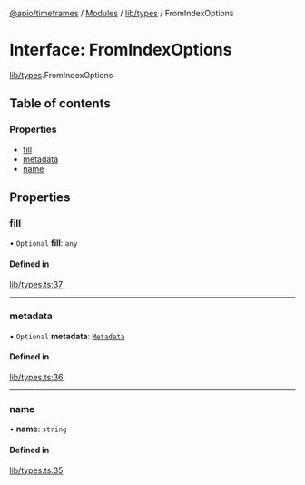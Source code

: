 [@apio/timeframes](../README.md) / [Modules](../modules.md) / [lib/types](../modules/lib_types.md) / FromIndexOptions

# Interface: FromIndexOptions

[lib/types](../modules/lib_types.md).FromIndexOptions

## Table of contents

### Properties

- [fill](lib_types.FromIndexOptions.md#fill)
- [metadata](lib_types.FromIndexOptions.md#metadata)
- [name](lib_types.FromIndexOptions.md#name)

## Properties

### fill

• `Optional` **fill**: `any`

#### Defined in

[lib/types.ts:37](https://github.com/fatmatto/timeframes/blob/a240807/src/lib/types.ts#L37)

___

### metadata

• `Optional` **metadata**: [`Metadata`](../modules/lib_types.md#metadata)

#### Defined in

[lib/types.ts:36](https://github.com/fatmatto/timeframes/blob/a240807/src/lib/types.ts#L36)

___

### name

• **name**: `string`

#### Defined in

[lib/types.ts:35](https://github.com/fatmatto/timeframes/blob/a240807/src/lib/types.ts#L35)
